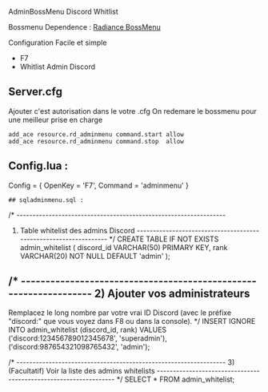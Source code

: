AdminBossMenu Discord Whitlist

Bossmenu Dependence : [Radiance BossMenu](https://github.com/celesteoffi/Radiance_BossMenu)

Configuration Facile et simple

- F7 
- Whitlist Admin Discord

## Server.cfg

Ajouter c'est autorisation dans le votre .cfg
On redemare le bossmenu pour une meilleur prise en charge
```
add_ace resource.rd_adminmenu command.start allow
add_ace resource.rd_adminmenu command.stop  allow
```

## Config.lua :

Config = {
    OpenKey = 'F7',
    Command = 'adminmenu'
}
```
## sqladminmenu.sql :
```
/* -----------------------------------------------------------------
   1) Table whitelist des admins Discord
   ----------------------------------------------------------------- */
CREATE TABLE IF NOT EXISTS admin_whitelist (
  discord_id VARCHAR(50) PRIMARY KEY,
  rank       VARCHAR(20) NOT NULL DEFAULT 'admin'
);

/* -----------------------------------------------------------------
   2) Ajouter vos administrateurs
   -----------------------------------------------------------------
   Remplacez le long nombre par votre vrai ID Discord (avec le préfixe
   "discord:" que vous voyez dans F8 ou dans la console).  */
INSERT IGNORE INTO admin_whitelist (discord_id, rank) VALUES
  ('discord:123456789012345678', 'superadmin'),
  ('discord:987654321098765432', 'admin');

/* -----------------------------------------------------------------
   3) (Facultatif) Voir la liste des admins whitelists
   ----------------------------------------------------------------- */
SELECT * FROM admin_whitelist;
```

